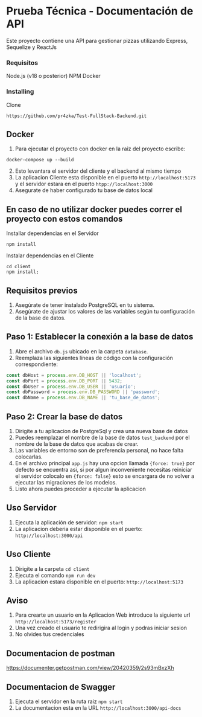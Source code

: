 # Prueba Técnica - Documentación de API
Este proyecto contiene una API para gestionar pizzas utilizando Express, Sequelize y ReactJs

### Requisitos
Node.js (v18 o posterior)
NPM
Docker


### Installing

Clone

```
https://github.com/pr4zka/Test-FullStack-Backend.git

```
## Docker
1. Para ejecutar el proyecto con docker en la raiz del proyecto escribe:

```
docker-compose up --build
```
2. Esto levantara el servidor del cliente y el backend al mismo tiempo
3. La aplicacion Cliente esta disponible en el puerto `http://localhost:5173` y el servidor estara en el puerto `htpp://localhost:3000`
4. Asegurate de haber configurado tu base de datos local


## En caso de no utilizar docker puedes correr el proyecto con estos comandos

Installar dependencias en el Servidor
```
npm install
```

Instalar dependencias en el Cliente
```
cd client
npm install;
```

## Requisitos previos

1. Asegúrate de tener instalado PostgreSQL en tu sistema.
2. Asegúrate de ajustar los valores de las variables según tu configuración de la base de datos.


## Paso 1: Establecer la conexión a la base de datos

1. Abre el archivo `db.js` ubicado en la carpeta `database`.
2. Reemplaza las siguientes líneas de código con la configuración correspondiente:

```javascript
const dbHost = process.env.DB_HOST || 'localhost';
const dbPort = process.env.DB_PORT || 5432;
const dbUser = process.env.DB_USER || 'usuario';
const dbPassword = process.env.DB_PASSWORD || 'password';
const dbName = process.env.DB_NAME || 'tu_base_de_datos';

```
## Paso 2: Crear la base de datos

1. Dirigite a tu aplicacion de PostgreSql y crea una nueva base de datos
2. Puedes reemplazar el nombre de la base de datos `test_backend` por el nombre de la base de datos que acabas de crear.
3. Las variables de entorno son de preferencia personal, no hace falta colocarlas.
4. En el archivo principal `app.js` hay una opcion llamada `{force: true}` por  defecto se encuentra asi, si por algun inconveniente necesitas reiniciar el servidor colocalo en `{force: false}` esto se encargara de no volver a ejecutar las migraciones de los modelos.
3. Listo ahora puedes proceder a ejecutar la aplicacion 


## Uso Servidor
1. Ejecuta la aplicación de servidor: `npm start`
2. La aplicacion deberia estar disponible en el puerto: `http://localhost:3000/api`


## Uso Cliente
1. Dirigite a la carpeta `cd client`    
2. Ejecuta el comando `npm run dev`
3. La aplicacion estara disponible en el puerto: `http://localhost:5173`


## Aviso
1. Para crearte un usuario en la Aplicacion Web introduce la siguiente url `http://localhost:5173/register`
2. Una vez creado el usuario te redirigira al login y podras iniciar sesion
3. No olvides tus credenciales
 



## Documentacion de postman
https://documenter.getpostman.com/view/20420359/2s93mBxzXh


## Documentacion de Swagger 
1. Ejecuta el servidor en la ruta raiz `npm start`
2. La documentacion esta en la URL `http://localhost:3000/api-docs`